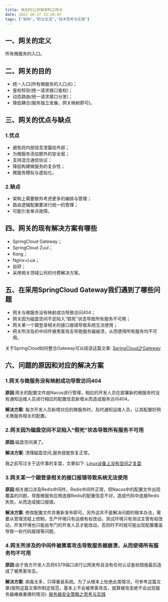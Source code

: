 ```yaml
---
title: 我在M2公司做架构之网关
date: 2021-10-17 13:28:47
tags: ["架构","职业生涯","技术思考与实践"]
---
```


## 一、网关的定义
所有微服务的入口。
<!--more-->

## 二、网关的目的
- 统一入口(所有微服务的入口点)；
- 鉴权校验(统一请求接口鉴权)；
- 动态路由(统一请求接口分发)；
- 降低耦合(服务独立发展，网关映射即可)。

## 三、网关的优点与缺点

### 1.优点
- 避免将内部信息泄露给外部；
- 为微服务添加额外的安全层；
- 支持混合通信协议；
- 降低构建微服务的复杂性；
- 微服务模拟与虚拟化。


### 2.缺点
- 架构上需要额外考虑更多的编排与管理；
- 路由逻辑配置要进行统一的管理；
- 可能引发单点故障。

## 四、网关的现有解决方案有哪些
- SpringCloud Gateway；
- SpringCloud Zuul；
- Kong；
- Nginx+Lua；
- 自研；
- 采用相关领域公司的付费解决方案。

## 五、在采用SpringCloud Gateway我们遇到了哪些问题
- 网关与微服务没有映射成功导致访问404；
- 网关因为磁盘空间不足陷入"假死"状态导致所有服务不可用；
- 网关某一个跟登录相关的接口报错导致系统无法使用；
- 网关所涉及的中间件被黑客攻击导致服务器崩溃，从而使得所有服务均不可用。

关于SpringCloud如何整合Gateway可以阅读这篇文章:
[SpringCloud之Gateway](https://youcongtech.com/2020/11/07/SpringCloud%E4%B9%8BGateway/)

## 六、问题的原因和对应的解决方案

### 1.网关与微服务没有映射成功导致访问404
**原因**:网关的配置文件由Nacos进行管理，相应的开发人员在部署新的微服务时没有通知运维人员进行相应的配置信息新增从而造成服务访问404。

**解决方案**:
每次开发人员新增对应的微服务时，及时通知运维人员，让其配置好网关微服务相关的配置。

### 2.网关因为磁盘空间不足陷入"假死"状态导致所有服务不可用
**原因**:磁盘空间满了。

**解决方案**:
清理磁盘空间,服务就能恢复正常。

我之前写过关于这件事的复盘，文章如下:
[Linux设备上没有空间之复盘](https://youcongtech.com/2021/01/04/Linux%E8%AE%BE%E5%A4%87%E4%B8%8A%E6%B2%A1%E6%9C%89%E7%A9%BA%E9%97%B4%E4%B9%8B%E5%A4%8D%E7%9B%98/)

### 3.网关某一个跟登录相关的接口报错导致系统无法使用
**原因**:相关接口涉及Redis中间件，Redis中间件正常，但Nacos中的配置文件出现覆盖的问题，导致微服务应用连接Redis的配置信息不对，造成代码中连接Redis失败，从而造成接口报错。

**解决方案**:
修改配置文件并重新发布即可。另外这并不是解决问题的根本办法，需要从管理流程上控制，生产环境只有运维有权改动，测试环境只有测试主管有权改动，开发环境也只能由专门的开发人员才能改动，否则时不时就可能出现配置覆盖导致一些代码报错等问题。

### 4.网关所涉及的中间件被黑客攻击导致服务器崩溃，从而使得所有服务均不可用
**原因**:由于我方开发人员将6379端口进行公网发布且没有任何认证鉴权措施最后造成了被黑客攻击。

**解决方案**:
病毒太多，只得重装系统。为了从根本上杜绝此类情况，可参考这篇文章(按照这篇文章所制定规范，基本上不会被黑客攻击，就算被攻击绝不会出现服务器瘫痪重建的情况):
[服务器安全策略之思考与实践](https://youcongtech.com/2021/07/16/%E6%9C%8D%E5%8A%A1%E5%99%A8%E5%AE%89%E5%85%A8%E7%AD%96%E7%95%A5%E4%B9%8B%E6%80%9D%E8%80%83%E4%B8%8E%E5%AE%9E%E8%B7%B5/)
